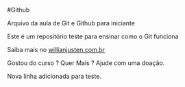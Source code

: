 #Github

Arquivo da aula de Git e Github para iniciante

Este é um repositório teste para ensinar como o Git funciona

Saiba mais no [willianjusten.com.br](http://willianjustem.com.br)

Gostou do curso ? Quer Mais ? Ajude com uma doação.

Nova linha adicionada para teste.
